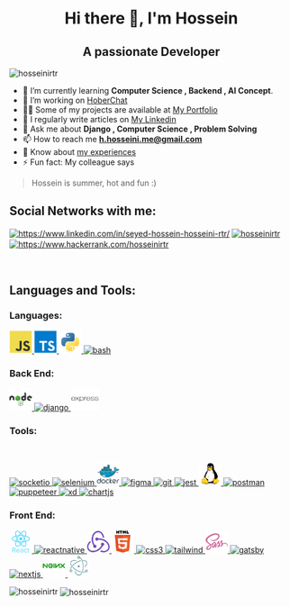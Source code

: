 <!DOCTYPE html>
<html>
	<head>
		<!-- <script>(link.js)</script>
		<style>(critical css)</style> -->
	</head>
	<body>

<h1 align="center">Hi there 👋, I'm Hossein</h1>
<h2 align="center">A passionate Developer</h2>

<p align="left"> <img src="https://komarev.com/ghpvc/?username=hosseinirtr&label=Profile%20views&color=0e75b6&style=flat" alt="hosseinirtr" /> </p>

- 🌱 I’m currently learning **Computer Science , Backend , AI Concept**.
- 🤝 I’m working on [HoberChat](https://github.com/hosseinirtr/hober-chat-fullstack)
- 👨‍💻 Some of my projects are available at [My Portfolio](https://hosseinhosseini.net/#project-1)
- 📝 I regularly write articles on [My Linkedin](https://www.linkedin.com/in/seyed-hossein-hosseini-rtr/)
- 💬 Ask me about **Django , Computer Science , Problem Solving**
- 📫 How to reach me **h.hosseini.me@gmail.com**
- 📄 Know about [my experiences](http://hosseinhosseini.net/#experience)
- ⚡ Fun fact: My colleague says 
> Hossein is summer, hot and fun :)

		
<h2 align="left">Social Networks with me:</h2>
<p align="left">
<a href="https://www.linkedin.com/in/seyed-hossein-hosseini-rtr/" target="blank"><img align="center" src="https://www.vectorlogo.zone/logos/linkedin/linkedin-icon.svg" alt="https://www.linkedin.com/in/seyed-hossein-hosseini-rtr/" height="30" width="40" /></a>
<a href="https://www.leetcode.com/hosseinirtr" target="blank"><img align="center" src="https://raw.githubusercontent.com/rahuldkjain/github-profile-readme-generator/master/src/images/icons/Social/leet-code.svg" alt="hosseinirtr" height="30" width="40" /></a>
<a href="https://www.hackerrank.com/hosseinirtr" target="blank"><img align="center" src="https://raw.githubusercontent.com/rahuldkjain/github-profile-readme-generator/master/src/images/icons/Social/hackerrank.svg" alt="https://www.hackerrank.com/hosseinirtr" height="30" width="40" /></a>
</p>

<br/>
<h2 align="left">Languages and Tools:</h2>
<h3 align="left">
Languages:
</h3>
<a href="https://developer.mozilla.org/en-US/docs/Web/JavaScript" target="_blank" rel="noreferrer"> <img src="https://raw.githubusercontent.com/devicons/devicon/master/icons/javascript/javascript-original.svg" alt="javascript" width="40" height="40"/> </a> 
<a href="https://www.typescriptlang.org/" target="_blank" rel="noreferrer"> <img src="https://raw.githubusercontent.com/devicons/devicon/master/icons/typescript/typescript-original.svg" alt="typescript" width="40" height="40"/> </a> 
<a href="https://www.python.org" target="_blank" rel="noreferrer"> <img src="https://raw.githubusercontent.com/devicons/devicon/master/icons/python/python-original.svg" alt="python" width="40" height="40"/> </a>
<a href="https://www.gnu.org/software/bash/" target="_blank" rel="noreferrer"> <img class="fff" src="https://www.vectorlogo.zone/logos/gnu_bash/gnu_bash-icon.svg" alt="bash" width="40" height="40"/> </a>


<span>
<h3 align="left">Back End:</h3> 
<a href="https://nodejs.org" target="_blank" rel="noreferrer"> <img src="https://raw.githubusercontent.com/devicons/devicon/master/icons/nodejs/nodejs-original-wordmark.svg" alt="nodejs" width="40" height="40"/> </a> 
<a href="https://www.djangoproject.com/" target="_blank" rel="noreferrer"> <img src="https://www.vectorlogo.zone/logos/djangoproject/djangoproject-ar21.svg" alt="django" width="60" height="40"/> </a> 
<a href="https://expressjs.com" target="_blank" rel="noreferrer"> <img class="fff" src="https://raw.githubusercontent.com/devicons/devicon/master/icons/express/express-original-wordmark.svg" alt="express" width="50" height="40"/> </a>
<br/>

<h3 align="left">
Tools:
</h3>
<br/>

<p align="left">
<a href="https://socket.io/" target="_blank" rel="noreferrer"> <img class="fff" src="https://www.vectorlogo.zone/logos/socketio/socketio-ar21.svg" alt="socketio" width="70" height="40"/> </a> 
<a href="https://www.selenium.dev" target="_blank" rel="noreferrer"> <img src="https://raw.githubusercontent.com/detain/svg-logos/780f25886640cef088af994181646db2f6b1a3f8/svg/selenium-logo.svg" alt="selenium" width="40" height="40"/> </a> 
<a href="https://www.docker.com/" target="_blank" rel="noreferrer"> <img src="https://raw.githubusercontent.com/devicons/devicon/master/icons/docker/docker-original-wordmark.svg" alt="docker" width="40" height="40"/> </a>
<a href="https://www.figma.com/" target="_blank" rel="noreferrer"> <img src="https://www.vectorlogo.zone/logos/figma/figma-icon.svg" alt="figma" width="40" height="40"/> </a> 
<a href="https://git-scm.com/" target="_blank" rel="noreferrer"> <img src="https://www.vectorlogo.zone/logos/git-scm/git-scm-icon.svg" alt="git" width="40" height="40"/> </a>
<a href="https://jestjs.io" target="_blank" rel="noreferrer"> <img src="https://www.vectorlogo.zone/logos/jestjsio/jestjsio-icon.svg" alt="jest" width="40" height="40"/> </a>
<a href="https://www.linux.org/" target="_blank" rel="noreferrer"> <img src="https://raw.githubusercontent.com/devicons/devicon/master/icons/linux/linux-original.svg" alt="linux" width="40" height="40"/> </a> 
<a href="https://postman.com" target="_blank" rel="noreferrer"> <img src="https://www.vectorlogo.zone/logos/getpostman/getpostman-icon.svg" alt="postman" width="40" height="40"/> </a>
<a href="https://github.com/puppeteer/puppeteer" target="_blank" rel="noreferrer"> <img src="https://www.vectorlogo.zone/logos/pptrdev/pptrdev-official.svg" alt="puppeteer" width="40" height="40"/> </a> 
<a href="https://www.adobe.com/products/xd.html" target="_blank" rel="noreferrer"> <img src="https://cdn.worldvectorlogo.com/logos/adobe-xd.svg" alt="xd" width="40" height="40"/> </a>
<a href="https://www.chartjs.org" target="_blank" rel="noreferrer"> <img src="https://www.chartjs.org/media/logo-title.svg" alt="chartjs" width="40" height="40"/> </a> </p>

<h3 align="left">
Front End:
</h3>
<p align="left">
<a href="https://reactjs.org/" target="_blank" rel="noreferrer"> <img src="https://raw.githubusercontent.com/devicons/devicon/master/icons/react/react-original-wordmark.svg" alt="react" width="40" height="40"/> </a> 
<a href="https://reactnative.dev/" target="_blank" rel="noreferrer"> <img src="https://reactnative.dev/img/header_logo.svg" alt="reactnative" width="40" height="40"/> </a>
<a href="https://redux.js.org" target="_blank" rel="noreferrer"> <img src="https://raw.githubusercontent.com/devicons/devicon/master/icons/redux/redux-original.svg" alt="redux" width="40" height="40"/> </a>
<a href="https://www.w3.org/html/" target="_blank" rel="noreferrer"> <img src="https://raw.githubusercontent.com/devicons/devicon/master/icons/html5/html5-original-wordmark.svg" alt="html5" width="40" height="40"/> </a> 
<a href="https://www.w3schools.com/css/" target="_blank" rel="noreferrer"> 
<img src="https://www.vectorlogo.zone/logos/w3_css/w3_css-official.svg" alt="css3" width="40" height="40"/> </a>
<a href="https://tailwindcss.com/" target="_blank" rel="noreferrer"> <img src="https://www.vectorlogo.zone/logos/tailwindcss/tailwindcss-icon.svg" alt="tailwind" width="40" height="40"/> </a> 
<a href="https://sass-lang.com" target="_blank" rel="noreferrer"> <img src="https://raw.githubusercontent.com/devicons/devicon/master/icons/sass/sass-original.svg" alt="sass" width="40" height="40"/> </a> 
<a href="https://www.gatsbyjs.com/" target="_blank" rel="noreferrer"> <img src="https://www.vectorlogo.zone/logos/gatsbyjs/gatsbyjs-icon.svg" alt="gatsby" width="40" height="40"/> </a>
<a href="https://nextjs.org/" target="_blank" rel="noreferrer"> <img class="fff" src="https://cdn.worldvectorlogo.com/logos/nextjs-2.svg" alt="nextjs" width="40" height="40"/> </a> <a href="https://www.nginx.com" target="_blank" rel="noreferrer"> <img src="https://raw.githubusercontent.com/devicons/devicon/master/icons/nginx/nginx-original.svg" alt="nginx" width="40" height="40"/> </a>
<a href="https://www.electronjs.org" target="_blank" rel="noreferrer"> <img class="fff" src="https://raw.githubusercontent.com/devicons/devicon/master/icons/electron/electron-original.svg" alt="electron" width="40" height="40"/> </a>
</p>
<p><img align="left" src="https://github-readme-stats.vercel.app/api/top-langs?username=hosseinirtr&show_icons=true&locale=en&layout=compact" alt="hosseinirtr" /></p>
<p>&nbsp;<img align="center" src="https://github-readme-stats.vercel.app/api?username=hosseinirtr&show_icons=true&locale=en" alt="hosseinirtr" /></p>
</body>
</html>
